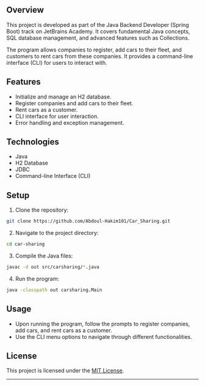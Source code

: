 ## Overview

This project is developed as part of the Java Backend Developer (Spring Boot) track on JetBrains Academy. It covers fundamental Java concepts, SQL database management, and advanced features such as Collections.

The program allows companies to register, add cars to their fleet, and customers to rent cars from these companies. It provides a command-line interface (CLI) for users to interact with.

## Features

- Initialize and manage an H2 database.
- Register companies and add cars to their fleet.
- Rent cars as a customer.
- CLI interface for user interaction.
- Error handling and exception management.

## Technologies

- Java
- H2 Database
- JDBC
- Command-line Interface (CLI)

## Setup

1. Clone the repository:

```bash
git clone https://github.com/Abdoul-Hakim101/Car_Sharing.git
```

2. Navigate to the project directory:

```bash
cd car-sharing
```

3. Compile the Java files:

```bash
javac -d out src/carsharing/*.java
```

4. Run the program:

```bash
java -classpath out carsharing.Main
```

## Usage

- Upon running the program, follow the prompts to register companies, add cars, and rent cars as a customer.
- Use the CLI menu options to navigate through different functionalities.


## License

This project is licensed under the [MIT License](LICENSE).

---
